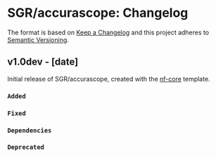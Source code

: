 # SGR/accurascope: Changelog

The format is based on [Keep a Changelog](https://keepachangelog.com/en/1.0.0/)
and this project adheres to [Semantic Versioning](https://semver.org/spec/v2.0.0.html).

## v1.0dev - [date]

Initial release of SGR/accurascope, created with the [nf-core](https://nf-co.re/) template.

### `Added`

### `Fixed`

### `Dependencies`

### `Deprecated`
